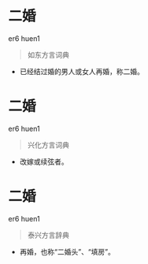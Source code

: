 # 二婚
er6 huen1
> 如东方言词典
- 已经结过婚的男人或女人再婚，称二婚。

# 二婚
er6 huen1
> 兴化方言词典
- 改嫁或续弦者。

# 二婚
er6 huen1
> 泰兴方言辞典
- 再婚，也称“二婚头”、“填房”。
